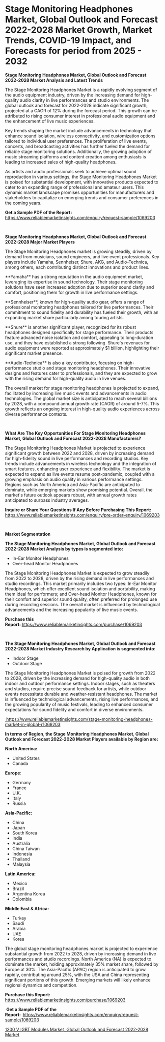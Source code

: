 <p><h1>Stage Monitoring Headphones Market, Global Outlook and Forecast 2022-2028 Market Growth, Market Trends, COVID-19 Impact, and Forecasts for period from 2025 - 2032</h1></p><p><strong>Stage Monitoring Headphones Market, Global Outlook and Forecast 2022-2028 Market Analysis and Latest Trends</strong></p>
<p><p>The Stage Monitoring Headphones Market is a rapidly evolving segment of the audio equipment industry, driven by the increasing demand for high-quality audio clarity in live performances and studio environments. The global outlook and forecast for 2022-2028 indicate significant growth, projected at a CAGR of 12% during the forecast period. This growth can be attributed to rising consumer interest in professional audio equipment and the enhancement of live music experiences.</p><p>Key trends shaping the market include advancements in technology that enhance sound isolation, wireless connectivity, and customization options tailored to individual user preferences. The proliferation of live events, concerts, and broadcasting activities has further fueled the demand for reliable stage monitoring solutions. Additionally, the growing adoption of music streaming platforms and content creation among enthusiasts is leading to increased sales of high-quality headphones.</p><p>As artists and audio professionals seek to achieve optimal sound reproduction in various settings, the Stage Monitoring Headphones Market is poised for substantial development, with innovative products expected to cater to an expanding range of professional and amateur users. This dynamic market landscape promises opportunities for manufacturers and stakeholders to capitalize on emerging trends and consumer preferences in the coming years.</p></p>
<p><strong>Get a Sample PDF of the Report:&nbsp;</strong> <a href="https://www.reliablemarketinsights.com/enquiry/request-sample/1069203?utm_campaign=3164&utm_medium=2&utm_source=Github&utm_content=ia&utm_term=21032025&utm_id=stage-monitoring-headphones-market-global-outlook-and-forecast-2022-2028">https://www.reliablemarketinsights.com/enquiry/request-sample/1069203</a></p>
<p>&nbsp;</p>
<p><strong>Stage Monitoring Headphones Market, Global Outlook and Forecast 2022-2028 Major Market Players</strong></p>
<p><p>The Stage Monitoring Headphones market is growing steadily, driven by demand from musicians, sound engineers, and live event professionals. Key players include Yamaha, Sennheiser, Shure, AKG, and Audio-Technica, among others, each contributing distinct innovations and product lines.</p><p>**Yamaha** has a strong reputation in the audio equipment market, leveraging its expertise in sound technology. Their stage monitoring solutions have seen increased adoption due to superior sound clarity and comfort, positioning them for growth in live performance settings.</p><p>**Sennheiser**, known for high-quality audio gear, offers a range of professional monitoring headphones tailored for live performances. Their commitment to sound fidelity and durability has fueled their growth, with an expanding market share particularly among touring artists.</p><p>**Shure** is another significant player, recognized for its robust headphones designed specifically for stage performance. Their products feature advanced noise isolation and comfort, appealing to long-duration use, and they have established a strong following. Shure's revenues for audio equipment were reported at approximately $1 billion, highlighting their significant market presence.</p><p>**Audio-Technica** is also a key contributor, focusing on high-performance studio and stage monitoring headphones. Their innovative designs and features cater to professionals, and they are expected to grow with the rising demand for high-quality audio in live venues.</p><p>The overall market for stage monitoring headphones is projected to expand, facilitated by increasing live music events and advancements in audio technologies. The global market size is anticipated to reach several billions by 2028, with a compound annual growth rate (CAGR) of around 5-7%. This growth reflects an ongoing interest in high-quality audio experiences across diverse performance contexts.</p></p>
<p>&nbsp;</p>
<p><strong>What Are The Key Opportunities For Stage Monitoring Headphones Market, Global Outlook and Forecast 2022-2028 Manufacturers?</strong></p>
<p><p>The Stage Monitoring Headphones Market is projected to experience significant growth between 2022 and 2028, driven by increasing demand for high-fidelity sound in live performances and recording studios. Key trends include advancements in wireless technology and the integration of smart features, enhancing user experience and flexibility. The market is expected to expand as live events resume post-pandemic, coupled with a growing emphasis on audio quality in various performance settings. Regions such as North America and Asia-Pacific are anticipated to dominate, while emerging markets show promising potential. Overall, the market's future outlook appears robust, with annual growth rates anticipated to surpass industry averages.</p></p>
<p><strong>Inquire or Share Your Questions If Any Before Purchasing This Report:</strong> <a href="https://www.reliablemarketinsights.com/enquiry/pre-order-enquiry/1069203?utm_campaign=3164&utm_medium=2&utm_source=Github&utm_content=ia&utm_term=21032025&utm_id=stage-monitoring-headphones-market-global-outlook-and-forecast-2022-2028">https://www.reliablemarketinsights.com/enquiry/pre-order-enquiry/1069203</a></p>
<p>&nbsp;</p>
<p><strong>Market Segmentation</strong></p>
<p><strong>The Stage Monitoring Headphones Market, Global Outlook and Forecast 2022-2028 Market Analysis by types is segmented into:</strong></p>
<p><ul><li>In-Ear Monitor Headphones</li><li>Over-head Monitor Headphones</li></ul></p>
<p><p>The Stage Monitoring Headphones Market is expected to grow steadily from 2022 to 2028, driven by the rising demand in live performances and studio recordings. This market primarily includes two types: In-Ear Monitor Headphones, which offer excellent sound isolation and portability, making them ideal for performers; and Over-head Monitor Headphones, known for their comfort and superior sound quality, often preferred for prolonged use during recording sessions. The overall market is influenced by technological advancements and the increasing popularity of live music events.</p></p>
<p><strong>Purchase this Report:&nbsp;</strong><a href="https://www.reliablemarketinsights.com/purchase/1069203?utm_campaign=3164&utm_medium=2&utm_source=Github&utm_content=ia&utm_term=21032025&utm_id=stage-monitoring-headphones-market-global-outlook-and-forecast-2022-2028">https://www.reliablemarketinsights.com/purchase/1069203</a></p>
<p>&nbsp;</p>
<p><strong>The Stage Monitoring Headphones Market, Global Outlook and Forecast 2022-2028 Market Industry Research by Application is segmented into:</strong></p>
<p><ul><li>Indoor Stage</li><li>Outdoor Stage</li></ul></p>
<p><p>The Stage Monitoring Headphones Market is poised for growth from 2022 to 2028, driven by the increasing demand for high-quality audio in both indoor and outdoor performance settings. Indoor stages, such as theaters and studios, require precise sound feedback for artists, while outdoor events necessitate durable and weather-resistant headphones. The market is influenced by technological advancements, rising live performances, and the growing popularity of music festivals, leading to enhanced consumer expectations for sound fidelity and comfort in diverse environments.</p></p>
<p><a href="https://www.reliablemarketinsights.com/stage-monitoring-headphones-market-in-global-r1069203?utm_campaign=3164&utm_medium=2&utm_source=Github&utm_content=ia&utm_term=21032025&utm_id=stage-monitoring-headphones-market-global-outlook-and-forecast-2022-2028">&nbsp;https://www.reliablemarketinsights.com/stage-monitoring-headphones-market-in-global-r1069203</a></p>
<p><strong>In terms of Region, the Stage Monitoring Headphones Market, Global Outlook and Forecast 2022-2028 Market Players available by Region are:</strong></p>
<p>
    <p> <strong> North America: </strong>
        <ul>
            <li>United States</li>
            <li>Canada</li>
        </ul>
        </p> 
    <p> <strong> Europe: </strong>
        <ul>
            <li>Germany</li>
            <li>France</li>
            <li>U.K.</li>
            <li>Italy</li>
            <li>Russia</li>
        </ul>
        </p> 
    <p> <strong> Asia-Pacific: </strong>
        <ul>
            <li>China</li>
            <li>Japan</li>
            <li>South Korea</li>
            <li>India</li>
            <li>Australia</li>
            <li>China Taiwan</li>
            <li>Indonesia</li>
            <li>Thailand</li>
            <li>Malaysia</li>
        </ul>
        </p> 
    <p> <strong> Latin America: </strong>
        <ul>
            <li>Mexico</li>
            <li>Brazil</li>
            <li>Argentina Korea</li>
            <li>Colombia</li>
        </ul>
        </p> 
    <p> <strong> Middle East & Africa: </strong>
        <ul>
            <li>Turkey</li>
            <li>Saudi</li>
            <li>Arabia</li>
            <li>UAE</li>
            <li>Korea</li>
        </ul>
    </p>
    </p>
<p><p>The global stage monitoring headphones market is projected to experience substantial growth from 2022 to 2028, driven by increasing demand in live performances and studio recordings. North America (NA) is expected to dominate the market, holding approximately 35% market share, followed by Europe at 30%. The Asia-Pacific (APAC) region is anticipated to grow rapidly, contributing around 25%, with the USA and China representing significant portions of this growth. Emerging markets will likely enhance regional dynamics and competition.</p></p>
<p><strong>Purchase this Report: </strong><a href="https://www.reliablemarketinsights.com/purchase/1069203?utm_campaign=3164&utm_medium=2&utm_source=Github&utm_content=ia&utm_term=21032025&utm_id=stage-monitoring-headphones-market-global-outlook-and-forecast-2022-2028">https://www.reliablemarketinsights.com/purchase/1069203</a></p>
<p>&nbsp;<strong>Get a Sample PDF of the Report:&nbsp;&nbsp;</strong><a href="https://www.reliablemarketinsights.com/enquiry/request-sample/1069203?utm_campaign=3164&utm_medium=2&utm_source=Github&utm_content=ia&utm_term=21032025&utm_id=stage-monitoring-headphones-market-global-outlook-and-forecast-2022-2028">https://www.reliablemarketinsights.com/enquiry/request-sample/1069203</a></p>
<p><strong></strong></p>
<p><p><a href="https://github.com/lestymbango/Market-Research-Report-List-1/blob/main/1200-v-igbt-modules-market-global-outlook-and-forecast-2022-2028-market.md?utm_campaign=3164&utm_medium=2&utm_source=Github&utm_content=ia&utm_term=21032025&utm_id=stage-monitoring-headphones-market-global-outlook-and-forecast-2022-2028">1200 V IGBT Modules Market, Global Outlook and Forecast 2022-2028 Market</a></p></p>